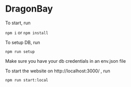 # DragonBay

To start, run

`npm i` or `npm install`

To setup DB, run

`npm run setup`

Make sure you have your db credentials in an env.json file

To start the website on http://localhost:3000/ , run

`npm run start:local`
